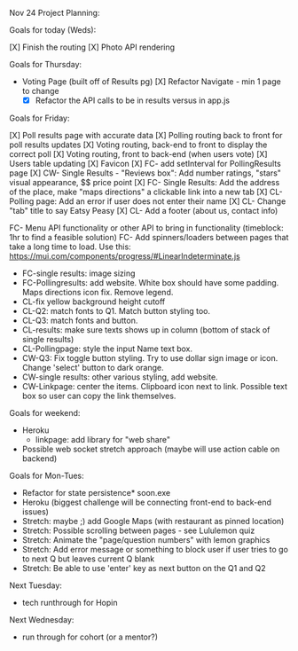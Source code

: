 Nov 24 Project Planning:

Goals for today (Weds):

[X] Finish the routing
[X] Photo API rendering

Goals for Thursday:

- Voting Page (built off of Results pg)
  [X] Refactor Navigate - min 1 page to change
  - [X] Refactor the API calls to be in results versus in app.js

Goals for Friday:

  [X] Poll results page with accurate data
  [X] Polling routing back to front for poll results updates
  [X] Voting routing, back-end to front to display the correct poll
  [X] Voting routing, front to back-end (when users vote)
  [X] Users table updating
  [X] Favicon
  [X] FC- add setInterval for PollingResults page
  [X] CW- Single Results - "Reviews box": Add number ratings, "stars" visual appearance, $$ price point
  [X] FC- Single Results: Add the address of the place, make "maps directions" a clickable link into a new tab
  [X] CL- Polling page: Add an error if user does not enter their name
  [X] CL- Change "tab" title to say Eatsy Peasy
  [X] CL- Add a footer (about us, contact info)

FC- Menu API functionality or other API to bring in functionality (timeblock: 1hr to find a feasible solution)
FC- Add spinners/loaders between pages that take a long time to load. Use this: https://mui.com/components/progress/#LinearIndeterminate.js
  - FC-single results: image sizing
  - FC-Pollingresults: add website. White box should have some padding. Maps directions icon fix. Remove legend.
  - CL-fix yellow background height cutoff
  - CL-Q2: match fonts to Q1. Match button styling too.
  - CL-Q3: match fonts and button.
  - CL-results: make sure texts shows up in column (bottom of stack of single results)
  - CL-Pollingpage: style the input Name text box.
  - CW-Q3: Fix toggle button styling. Try to use dollar sign image or icon. Change 'select' button to dark orange.
  - CW-single results: other various styling, add website.
  - CW-Linkpage: center the items. Clipboard icon next to link. Possible text box so user can copy the link themselves.

Goals for weekend:

- Heroku
  - linkpage: add library for "web share"
- Possible web socket stretch approach (maybe will use action cable on backend)

Goals for Mon-Tues:
- Refactor for state persistence\* soon.exe
- Heroku (biggest challenge will be connecting front-end to back-end issues)
- Stretch: maybe ;) add Google Maps (with restaurant as pinned location)
- Stretch: Possible scrolling between pages - see Lululemon quiz
- Stretch: Animate the "page/question numbers" with lemon graphics
- Stretch: Add error message or something to block user if user tries to go to next Q but leaves current Q blank
- Stretch: Be able to use 'enter' key as next button on the Q1 and Q2

Next Tuesday:

- tech runthrough for Hopin

Next Wednesday:

- run through for cohort (or a mentor?)
